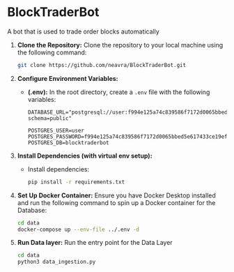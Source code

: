 # BlockTraderBot
A bot that is used to trade order blocks automatically


1. **Clone the Repository:** Clone the repository to your local machine using the following command:

    ```bash
    git clone https://github.com/neavra/BlockTraderBot.git
    ```

2. **Configure Environment Variables:**

    - **(.env):** In the root directory, create a `.env` file with the following variables:

        ```env
        DATABASE_URL="postgresql://user:f994e125a74c839586f7172d0065bbed5e617433ce19ef27ae9bcb701cff9667@localhost:5432/blocktraderbot?schema=public"

        POSTGRES_USER=user
        POSTGRES_PASSWORD=f994e125a74c839586f7172d0065bbed5e617433ce19ef27ae9bcb701cff9667
        POSTGRES_DB=blocktraderbot
        ```

3. **Install Dependencies (with virtual env setup):**

    - Install dependencies:

        ```bash
        pip install -r requirements.txt
        ```

4. **Set Up Docker Container:** Ensure you have Docker Desktop installed and run the following command to spin up a Docker container for the Database:

    ```bash
    cd data
    docker-compose up --env-file ../.env -d
    ```

5. **Run Data layer:** Run the entry point for the Data Layer

    ```bash
    cd data
    python3 data_ingestion.py
    ```